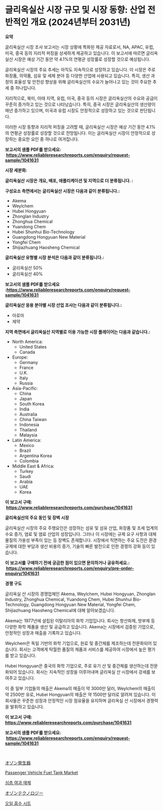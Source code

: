 <p><h1>글리옥실산 시장 규모 및 시장 동향: 산업 전반적인 개요 (2024년부터 2031년)</h1></p><p><strong>요약</strong></p>
<p><p>글리옥실산 시장 조사 보고서는 시장 상황에 특화된 제공 자료로서, NA, APAC, 유럽, 미국, 중국 등의 지리적 퍼징을 상세하게 제공하고 있습니다. 이 보고서에 따르면 글리옥실산 시장은 예상 기간 동안 약 4.1%의 연평균 성장률로 성장할 것으로 예상됩니다.</p><p>글리옥실산 시장의 주요 추세는 아직도 지속적으로 성장하고 있습니다. 이 시장은 주로 화장품, 의약품, 섬유 및 세제 분야 등 다양한 산업에 사용되고 있습니다. 특히, 생산 과정의 효율성 및 안전성 향상을 위해 글리옥실산의 수요가 늘어나고 있는 것이 주요한 추세 중 하나입니다.</p><p>지리적으로, 북미, 아태 지역, 유럽, 미국, 중국 등의 시장은 글리옥실산의 수요와 공급이 꾸준히 증가하고 있는 것으로 나타났습니다. 특히, 중국 시장은 글리옥실산의 생산량이 매년 증가하고 있으며, 미국과 유럽 시장도 안정적으로 성장하고 있는 것으로 판단됩니다.</p><p>이러한 시장 동향과 지리적 퍼징을 고려할 때, 글리옥실산 시장은 예상 기간 동안 4.1%의 연평균 성장률로 성장할 것으로 전망됩니다. 이는 글리옥실산 시장이 안정적으로 성장하는 중요한 요인 중 하나로 여겨집니다.</p></p>
<p><strong>보고서의 샘플 PDF를 받으세요: &nbsp;<a href="https://www.reliableresearchreports.com/enquiry/request-sample/1041631">https://www.reliableresearchreports.com/enquiry/request-sample/1041631</a></strong></p>
<p><strong>시장 세분화:</strong></p>
<p><strong> 글리옥실산 시장은 개요, 배포, 애플리케이션 및 지역으로 더 분류됩니다. :</strong></p>
<p><strong>구성요소 측면에서는 글리옥실산 시장은 다음과 같이 분류됩니다.:</strong></p>
<p><ul><li>Akema</li><li>Weylchem</li><li>Hubei Hongyuan</li><li>Zhonglan Industry</li><li>Zhonghua Chemical</li><li>Yuandong Chem</li><li>Hubei Shunhui Bio-Technology</li><li>Guangdong Hongyuan New Material</li><li>Yongfei Chem</li><li>Shijiazhuang Haosheng Chemical</li></ul></p>
<p><strong> 글리옥실산 유형별 시장 분석은 다음과 같이 분류됩니다.:</strong></p>
<p><ul><li>글리옥실산 50%</li><li>글리옥실산 40%</li></ul></p>
<p><strong>보고서의 샘플 PDF를 받으세요 :<a href="https://www.reliableresearchreports.com/enquiry/request-sample/1041631">https://www.reliableresearchreports.com/enquiry/request-sample/1041631</a></strong></p>
<p><strong> 글리옥실산 응용 분야별 시장 산업 조사는 다음과 같이 분류됩니다.:</strong></p>
<p><ul><li>아로마</li><li>제약</li></ul></p>
<p><strong>지역 측면에서 글리옥실산 지역별로 이용 가능한 시장 플레이어는 다음과 같습니다.:</strong></p>
<p><ul>
    <li>
        North America:
        <ul>
            <li>United States</li>
            <li>Canada</li>
        </ul>
    </li>
    <li>
        Europe:
        <ul>
            <li>Germany</li>
            <li>France</li>
            <li>U.K.</li>
            <li>Italy</li>
            <li>Russia</li>
        </ul>
    </li>
    <li>
        Asia-Pacific:
        <ul>
            <li>China</li>
            <li>Japan</li>
            <li>South Korea</li>
            <li>India</li>
            <li>Australia</li>
            <li>China Taiwan</li>
            <li>Indonesia</li>
            <li>Thailand</li>
            <li>Malaysia</li>
        </ul>
    </li>
    <li>
        Latin America:
        <ul>
            <li>Mexico</li>
            <li>Brazil</li>
            <li>Argentina Korea</li>
            <li>Colombia</li>
        </ul>
    </li>
    <li>
        Middle East & Africa:
        <ul>
            <li>Turkey</li>
            <li>Saudi</li>
            <li>Arabia</li>
            <li>UAE</li>
            <li>Korea</li>
        </ul>
    </li>
    </ul></p>
<p><strong>이 보고서 구매: &nbsp;<a href="https://www.reliableresearchreports.com/purchase/1041631">https://www.reliableresearchreports.com/purchase/1041631</a></strong></p>
<p><strong>글리옥실산의 주요 동인 및 장벽 시장</strong></p>
<p><p>글리옥실산 시장의 주요 주행요인은 성장하는 섬유 및 섬유 산업, 화장품 및 조세 업계의 수요 증가, 염료 및 염료 산업의 성장입니다. 그러나 이 시장에는 규제 요구 사항과 대체 물질의 가용성 부족이 있는 등 장벽도 존재합니다. 시장에서 직면하는 주요 도전은 환경 규제에 대한 부담과 생산 비용의 증가, 기술의 빠른 발전으로 인한 경쟁의 강화 등이 있습니다.</p></p>
<p><strong>이 보고서를 구매하기 전에 궁금한 점이 있으면 문의하거나 공유하세요.: &nbsp;<a href="https://www.reliableresearchreports.com/enquiry/pre-order-enquiry/1041631">https://www.reliableresearchreports.com/enquiry/pre-order-enquiry/1041631</a></strong></p>
<p><strong>경쟁 구도</strong></p>
<p><p>글리옥실 산 시장의 경쟁업체인 Akema, Weylchem, Hubei Hongyuan, Zhonglan Industry, Zhonghua Chemical, Yuandong Chem, Hubei Shunhui Bio-Technology, Guangdong Hongyuan New Material, Yongfei Chem, Shijiazhuang Haosheng Chemical에 대해 알아보겠습니다.</p><p>Akema는 1977년에 설립된 이탈리아의 화학 기업입니다. 회사는 항산화제, 방부제 등 다양한 화학 제품을 생산 및 공급하고 있습니다. Akema는 시장에서 검증된 기업으로, 안정적인 성장과 매출을 기록하고 있습니다.</p><p>Weylchem은 독일 기반의 화학 기업으로, 원료 및 중간체를 제조하는데 전문화되어 있습니다. 회사는 고객에게 탁월한 품질의 제품과 서비스를 제공하여 시장에서 높은 평가를 받고 있습니다.</p><p>Hubei Hongyuan은 중국의 화학 기업으로, 주로 유기 산 및 중간체를 생산하는데 전문화되어 있습니다. 회사는 지속적인 성장을 이루어내며 글리옥실 산 시장에서 강세를 보여주고 있습니다.</p><p>이 중 일부 기업들의 매출은 Akema의 매출이 약 3000만 달러, Weylchem의 매출이 약 2500만 유로, Hubei Hongyuan의 매출은 약 1500만 달러로 알려져 있습니다. 이 회사들은 꾸준한 성장과 안정적인 시장 점유율을 유지하며 글리옥실 산 시장에서 경쟁력을 발휘하고 있습니다.</p></p>
<p><strong>이 보고서 구매: &nbsp; <a href="https://www.reliableresearchreports.com/purchase/1041631">https://www.reliableresearchreports.com/purchase/1041631</a></strong></p>
<p><strong>보고서의 샘플 PDF를 받으세요: &nbsp;<a href="https://www.reliableresearchreports.com/enquiry/request-sample/1041631">https://www.reliableresearchreports.com/enquiry/request-sample/1041631</a></strong><strong></strong></p>
<p>&nbsp;</p>
<p><p><a href="https://medium.com/@lily-u-genius/%E3%82%AA%E3%82%BE%E3%83%B3%E7%99%BA%E7%94%9F%E5%99%A8%E5%B8%82%E5%A0%B4%E3%81%AF-%E5%B8%82%E5%A0%B4%E3%82%B7%E3%82%A7%E3%82%A2-%E5%B8%82%E5%A0%B4%E5%8B%95%E5%90%91-%E5%B8%82%E5%A0%B4%E6%88%90%E9%95%B7%E3%81%AB%E9%96%A2%E3%81%99%E3%82%8B%E6%83%85%E5%A0%B1%E3%82%92%E6%8F%90%E4%BE%9B%E3%81%97%E3%81%BE%E3%81%99-40ead8765135">オゾン発生器</a></p><p><a href="https://github.com/Glendatilghmankmgz0rbhwpy/Market-Research-Report-List-1/blob/main/passenger-vehicle-fuel-tank-market.md">Passenger Vehicle Fuel Tank Market</a></p><p><a href="https://medium.com/@mamdouh_alnadi/%EA%B9%8A%EC%9D%B4-%EC%97%AC%EA%B3%BC-%EB%A7%A4%EC%B2%B4-%EC%8B%9C%EC%9E%A5-%EA%B7%9C%EB%AA%A8-cagr-%EC%B6%94%EC%84%B8-2024-2030-b14238e849de">심층 여과 매체</a></p><p><a href="https://medium.com/@lily-u-genius/%E3%82%AA%E3%82%BE%E3%83%B3%E6%8A%80%E8%A1%93%E5%B8%82%E5%A0%B4-%E5%B8%82%E5%A0%B4%E3%82%B7%E3%82%A7%E3%82%A2-%E5%B8%82%E5%A0%B4%E3%83%88%E3%83%AC%E3%83%B3%E3%83%89-%E3%81%8A%E3%82%88%E3%81%B3%E5%B0%86%E6%9D%A5%E3%81%AE%E6%88%90%E9%95%B7%E3%82%92%E6%8E%A2%E3%82%8B-c72fa55ea19d">オゾンテクノロジー</a></p><p><a href="https://medium.com/@goicoevgovidph/%EC%98%A4%EC%9D%BC-%ED%9D%A1%EC%88%98-%EC%8B%9C%ED%8A%B8-%EC%8B%9C%EC%9E%A5%EC%9D%80-%EC%8B%9C%EC%9E%A5-%EC%A0%90%EC%9C%A0%EC%9C%A8-%ED%81%AC%EA%B8%B0-%EB%B0%8F-2031%EB%85%84%EA%B9%8C%EC%A7%80%EC%9D%98-%EC%98%88%EC%83%81-%EC%98%88%EC%B8%A1%EC%97%90-%EC%B4%88%EC%A0%90%EC%9D%84-%EB%A7%9E%EC%B6%A5%EB%8B%88%EB%8B%A4-dca9c8cae4a7">오일 흡수 시트</a></p></p>